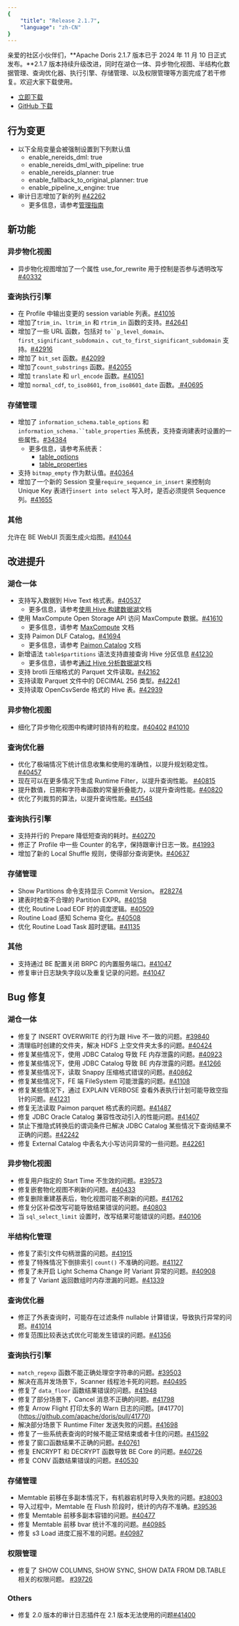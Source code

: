 ```yaml
---
{
    "title": "Release 2.1.7",
    "language": "zh-CN"
}
---
```


亲爱的社区小伙伴们，**Apache Doris 2.1.7 版本已于 2024 年 11 月 10 日正式发布。**2.1.7 版本持续升级改进，同时在湖仓一体、异步物化视图、半结构化数据管理、查询优化器、执行引擎、存储管理、以及权限管理等方面完成了若干修复。欢迎大家下载使用。

- [立即下载](https://doris.apache.org/download)
- [GitHub 下载](https://github.com/apache/doris/releases/tag/2.1.7-rc03)

## 行为变更

- 以下全局变量会被强制设置到下列默认值
  - enable_nereids_dml: true
  - enable_nereids_dml_with_pipeline: true
  - enable_nereids_planner: true
  - enable_fallback_to_original_planner: true
  - enable_pipeline_x_engine: true
- 审计日志增加了新的列 [#42262](https://github.com/apache/doris/pull/42262)
  - 更多信息，请参考[管理指南](../../admin-manual/audit-plugin)

## 新功能

### 异步物化视图

- 异步物化视图增加了一个属性 use_for_rewrite 用于控制是否参与透明改写 [#40332](https://github.com/apache/doris/pull/40332)

### 查询执行引擎

- 在 Profile 中输出变更的 session variable 列表。[#41016 ](https://github.com/apache/doris/pull/41016)
- 增加了`trim_in`、`ltrim_in` 和 `rtrim_in` 函数的支持。[#42641](https://github.com/apache/doris/pull/42641)
- 增加了一些 URL 函数，包括对 `to``p_level_domain`、`first_significant_subdomain` 、`cut_to_first_significant_subdomain` 支持。[#42916](https://github.com/apache/doris/pull/42916)
- 增加了 `bit_set` 函数。[#42099](https://github.com/apache/doris/pull/42099)
- 增加了`count_substrings` 函数。[#42055](https://github.com/apache/doris/pull/42055)
- 增加 `translate` 和 `url_encode` 函数。[#41051](https://github.com/apache/doris/pull/41051)
- 增加 `normal_cdf`, `to_iso8601`, `from_iso8601_date` 函数。[ #40695](https://github.com/apache/doris/pull/40695)


### 存储管理

- 增加了 `information_schema.table_options` 和 `information_schema.``table_properties` 系统表，支持查询建表时设置的一些属性。[#34384](https://github.com/apache/doris/pull/34384)
  - 更多信息，请参考系统表：
    - [table_options](../../admin-manual/system-tables/information_schema/table_options)
    - [table_properties](../../admin-manual/system-tables/information_schema/table_properties)
- 支持 `bitmap_empty` 作为默认值。[#40364](https://github.com/apache/doris/pull/40364)
- 增加了一个新的 Session 变量`require_sequence_in_insert` 来控制向 Unique Key 表进行`insert into select` 写入时，是否必须提供 Sequence 列。[#41655](https://github.com/apache/doris/pull/41655)

### 其他

允许在 BE WebUI 页面生成火焰图。[#41044](https://github.com/apache/doris/pull/41044)

## 改进提升

### 湖仓一体

- 支持写入数据到 Hive Text 格式表。[#40537](https://github.com/apache/doris/pull/40537)
  - 更多信息，请参考[使用 Hive 构建数据湖](../../lakehouse/catalogs/hive-catalog.md/)文档
- 使用 MaxCompute Open Storage API 访问 MaxCompute 数据。[#41610](https://github.com/apache/doris/pull/41610)
  - 更多信息，请参考 [MaxCompute](../../lakehouse/catalogs/maxcompute-catalog.md) 文档
- 支持 Paimon DLF Catalog。[#41694](https://github.com/apache/doris/pull/41694)
  - 更多信息，请参考 [Paimon Catalog](../../lakehouse/catalogs/paimon-catalog.md) 文档
- 新增语法 `table$partitions` 语法支持直接查询 Hive 分区信息 [#41230](https://github.com/apache/doris/pull/41230)
  - 更多信息，请参考[通过 Hive 分析数据湖](../../lakehouse/catalogs/hive-catalog.md)文档
- 支持 brotli 压缩格式的 Parquet 文件读取。[#42162](https://github.com/apache/doris/pull/42162)
- 支持读取 Parquet 文件中的 DECIMAL 256 类型。[#42241](https://github.com/apache/doris/pull/42241)
- 支持读取 OpenCsvSerde 格式的 Hive 表。[#42939](https://github.com/apache/doris/pull/42939)

### 异步物化视图

- 细化了异步物化视图中构建时锁持有的粒度。[#40402](https://github.com/apache/doris/pull/40402) [#41010](https://github.com/apache/doris/pull/41010)

### 查询优化器

- 优化了极端情况下统计信息收集和使用的准确性，以提升规划稳定性。[#40457](https://github.com/apache/doris/pull/40457)
- 现在可以在更多情况下生成 Runtime Filter，以提升查询性能。 [#40815](https://github.com/apache/doris/pull/40815)
- 提升数值，日期和字符串函数的常量折叠能力，以提升查询性能。[#40820 ](https://github.com/apache/doris/pull/40820)
- 优化了列裁剪的算法，以提升查询性能。[#41548](https://github.com/apache/doris/pull/41548) 

### 查询执行引擎

- 支持并行的 Prepare 降低短查询的耗时。[#40270](https://github.com/apache/doris/pull/40270)
- 修正了 Profile 中一些 Counter 的名字，保持跟审计日志一致。[#41993](https://github.com/apache/doris/pull/41993)
- 增加了新的 Local Shuffle 规则，使得部分查询更快。[#40637](https://github.com/apache/doris/pull/40637)

### 存储管理

- Show Partitions 命令支持显示 Commit Version。 [#28274](https://github.com/apache/doris/pull/28274)
- 建表时检查不合理的 Partition EXPR。[#40158](https://github.com/apache/doris/pull/40158)
- 优化 Routine Load EOF 时的调度逻辑。[#40509](https://github.com/apache/doris/pull/40509)
- Routine Load 感知 Schema 变化。[#40508](https://github.com/apache/doris/pull/40508)
- 优化 Routine Load Task 超时逻辑。[#41135](https://github.com/apache/doris/pull/41135)

### 其他

- 支持通过 BE 配置关闭 BRPC 的内置服务端口。[#41047](https://github.com/apache/doris/pull/41047)
- 修复审计日志缺失字段以及重复记录的问题。[#41047](https://github.com/apache/doris/pull/43015)

## Bug 修复

### 湖仓一体

- 修复了 INSERT OVERWRITE 的行为跟 Hive 不一致的问题。[#39840](https://github.com/apache/doris/pull/39840)
- 清理临时创建的文件夹，解决 HDFS 上空文件夹太多的问题。[#40424](https://github.com/apache/doris/pull/40424)
- 修复某些情况下，使用 JDBC Catalog 导致 FE 内存泄露的问题。[#40923](https://github.com/apache/doris/pull/40923)
- 修复某些情况下，使用 JDBC Catalog 导致 BE 内存泄露的问题。[#41266](https://github.com/apache/doris/pull/41266)
- 修复某些情况下，读取 Snappy 压缩格式错误的问题。[#40862](https://github.com/apache/doris/pull/40862)
- 修复某些情况下，FE 端 FileSystem 可能泄露的问题。[#41108](https://github.com/apache/doris/pull/41108)
- 修复某些情况下，通过 EXPLAIN VERBOSE 查看外表执行计划可能导致空指针的问题。[#41231](https://github.com/apache/doris/pull/41231)
- 修复无法读取 Paimon parquet 格式表的问题。[#41487](https://github.com/apache/doris/pull/41487)
- 修复 JDBC Oracle Catalog 兼容性改动引入的性能问题。[#41407](https://github.com/apache/doris/pull/41407)
- 禁止下推隐式转换后的谓词条件已解决 JDBC Catalog 某些情况下查询结果不正确的问题。[#42242](https://github.com/apache/doris/pull/42242)
- 修复 External Catalog 中表名大小写访问异常的一些问题。[#42261](https://github.com/apache/doris/pull/42261)

### 异步物化视图

- 修复用户指定的 Start Time 不生效的问题。[#39573](https://github.com/apache/doris/pull/39573)
- 修复嵌套物化视图不刷新的问题。[#40433](https://github.com/apache/doris/pull/40433)
- 修复删除重建基表后，物化视图可能不刷新的问题。[#41762](https://github.com/apache/doris/pull/41762)
- 修复分区补偿改写可能导致结果错误的问题。[#40803]( https://github.com/apache/doris/pull/40803)
- 当 `sql_select_limit` 设置时，改写结果可能错误的问题。[#40106](https://github.com/apache/doris/pull/40106)

### 半结构化管理

- 修复了索引文件句柄泄露的问题。[#41915](https://github.com/apache/doris/pull/41915)
- 修复了特殊情况下倒排索引 `count()` 不准确的问题。[#41127](https://github.com/apache/doris/pull/41127)
- 修复了未开启 Light Schema Change 时 Variant 异常的问题。[#40908](https://github.com/apache/doris/pull/40908)
- 修复了 Variant 返回数组时内存泄漏的问题。[#41339](https://github.com/apache/doris/pull/41339)

### 查询优化器

- 修正了外表查询时，可能存在过滤条件 nullable 计算错误，导致执行异常的问题。[#41014](https://github.com/apache/doris/pull/41014)
- 修复范围比较表达式优化可能发生错误的问题。[#41356](https://github.com/apache/doris/pull/41356)

### 查询执行引擎

- `match_regexp` 函数不能正确处理空字符串的问题。[#39503](https://github.com/apache/doris/pull/39503)
- 解决在高并发场景下，Scanner 线程池卡死的问题。[#40495](https://github.com/apache/doris/pull/40495)
- 修复了 `data_floor` 函数结果错误的问题。[#41948](https://github.com/apache/doris/pull/41948)
- 修复了部分场景下，Cancel 消息不正确的问题。[#41798](https://github.com/apache/doris/pull/41798)
- 修复 Arrow Flight 打印太多的 Warn 日志的问题。[#41770] (https://github.com/apache/doris/pull/41770)
- 解决部分场景下 Runtime Filter 发送失败的问题。[#41698](https://github.com/apache/doris/pull/41698)
- 修复了一些系统表查询的时候不能正常结束或者卡住的问题。[#41592](https://github.com/apache/doris/pull/41592)
- 修复了窗口函数结果不正确的问题。[#40761](https://github.com/apache/doris/pull/40761)
- 修复 ENCRYPT 和 DECRYPT 函数导致 BE Core 的问题。[#40726](https://github.com/apache/doris/pull/40726)
- 修复 CONV 函数结果错误的问题。[#40530](https://github.com/apache/doris/pull/40530)

### 存储管理

- Memtable 前移在多副本情况下，有机器宕机时导入失败的问题。[#38003](https://github.com/apache/doris/pull/38003)
- 导入过程中，Memtable 在 Flush 阶段时，统计的内存不准确。[#39536](https://github.com/apache/doris/pull/39536)
- 修复 Memtable 前移多副本容错的问题。[#40477](https://github.com/apache/doris/pull/40477)
- 修复 Memtable 前移 bvar 统计不准的问题。[#40985](https://github.com/apache/doris/pull/40985)
- 修复 s3 Load 进度汇报不准的问题。[#40987](https://github.com/apache/doris/pull/40987)

### 权限管理

- 修复了 SHOW COLUMNS, SHOW SYNC, SHOW DATA FROM DB.TABLE 相关的权限问题。 [#39726](https://github.com/apache/doris/pull/39726)

### Others

- 修复 2.0 版本的审计日志插件在 2.1 版本无法使用的问题[#41400](https://github.com/apache/doris/pull/41400)
